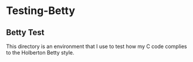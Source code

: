 # Testing-Betty

## Betty Test

This directory is an environment that I use to test how my C code complies to the Holberton Betty style.
